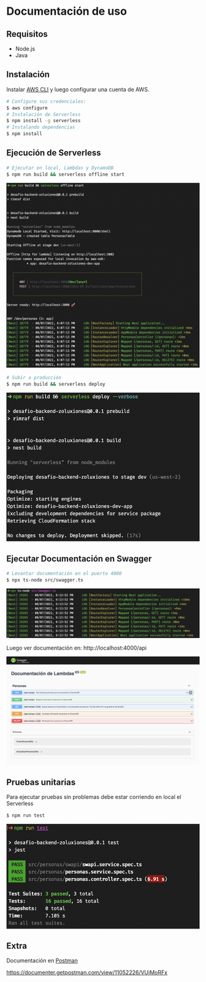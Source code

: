 # Documentación de uso

## Requisitos

- Node.js
- Java

## Instalación

Instalar [AWS CLI](https://aws.amazon.com/es/cli/) y luego configurar una cuenta de AWS.

```bash
# Configure sus credenciales:
$ aws configure
# Instalación de Serverless
$ npm install -g serverless
# Instalando dependencias
$ npm install
```

## Ejecución de Serverless

```bash
# Ejecutar en local, Lambdas y DynamoDB
$ npm run build && serverless offline start
```
![My Image](capturas/ejecutando_local.png)


```bash
# Subir a producción
$ npm run build && serverless deploy
```
![My Image](capturas/ejecutando_prod.png)


## Ejecutar Documentación en Swagger

```bash
# Levantar documentación en el puerto 4000
$ npx ts-node src/swagger.ts
```
![My Image](capturas/ejecutando_swagger.png)

Luego ver documentación en: http://localhost:4000/api

![My Image](capturas/swagger.png)

## Pruebas unitarias
Para ejecutar pruebas sin problemas debe estar corriendo en local el Serverless
```bash
$ npm run test
```
![My Image](capturas/pruebas_unitarias.png)

## Extra

Documentación en [Postman](https://documenter.getpostman.com/view/11052226/VUjMoRFx)

https://documenter.getpostman.com/view/11052226/VUjMoRFx
